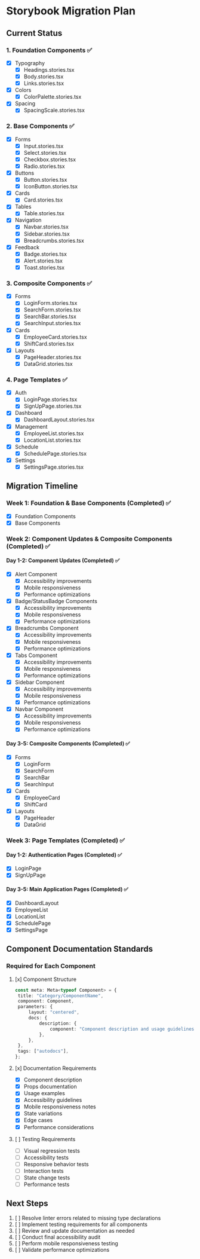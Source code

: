 # Storybook Migration Plan

## Current Status

### 1. Foundation Components ✅

- [x] Typography
  - [x] Headings.stories.tsx
  - [x] Body.stories.tsx
  - [x] Links.stories.tsx
- [x] Colors
  - [x] ColorPalette.stories.tsx
- [x] Spacing
  - [x] SpacingScale.stories.tsx

### 2. Base Components ✅

- [x] Forms
  - [x] Input.stories.tsx
  - [x] Select.stories.tsx
  - [x] Checkbox.stories.tsx
  - [x] Radio.stories.tsx
- [x] Buttons
  - [x] Button.stories.tsx
  - [x] IconButton.stories.tsx
- [x] Cards
  - [x] Card.stories.tsx
- [x] Tables
  - [x] Table.stories.tsx
- [x] Navigation
  - [x] Navbar.stories.tsx
  - [x] Sidebar.stories.tsx
  - [x] Breadcrumbs.stories.tsx
- [x] Feedback
  - [x] Badge.stories.tsx
  - [x] Alert.stories.tsx
  - [x] Toast.stories.tsx

### 3. Composite Components ✅

- [x] Forms
  - [x] LoginForm.stories.tsx
  - [x] SearchForm.stories.tsx
  - [x] SearchBar.stories.tsx
  - [x] SearchInput.stories.tsx
- [x] Cards
  - [x] EmployeeCard.stories.tsx
  - [x] ShiftCard.stories.tsx
- [x] Layouts
  - [x] PageHeader.stories.tsx
  - [x] DataGrid.stories.tsx

### 4. Page Templates ✅

- [x] Auth
  - [x] LoginPage.stories.tsx
  - [x] SignUpPage.stories.tsx
- [x] Dashboard
  - [x] DashboardLayout.stories.tsx
- [x] Management
  - [x] EmployeeList.stories.tsx
  - [x] LocationList.stories.tsx
- [x] Schedule
  - [x] SchedulePage.stories.tsx
- [x] Settings
  - [x] SettingsPage.stories.tsx

## Migration Timeline

### Week 1: Foundation & Base Components (Completed) ✅

- [x] Foundation Components
- [x] Base Components

### Week 2: Component Updates & Composite Components (Completed) ✅

#### Day 1-2: Component Updates (Completed) ✅

- [x] Alert Component
  - [x] Accessibility improvements
  - [x] Mobile responsiveness
  - [x] Performance optimizations
- [x] Badge/StatusBadge Components
  - [x] Accessibility improvements
  - [x] Mobile responsiveness
  - [x] Performance optimizations
- [x] Breadcrumbs Component
  - [x] Accessibility improvements
  - [x] Mobile responsiveness
  - [x] Performance optimizations
- [x] Tabs Component
  - [x] Accessibility improvements
  - [x] Mobile responsiveness
  - [x] Performance optimizations
- [x] Sidebar Component
  - [x] Accessibility improvements
  - [x] Mobile responsiveness
  - [x] Performance optimizations
- [x] Navbar Component
  - [x] Accessibility improvements
  - [x] Mobile responsiveness
  - [x] Performance optimizations

#### Day 3-5: Composite Components (Completed) ✅

- [x] Forms
  - [x] LoginForm
  - [x] SearchForm
  - [x] SearchBar
  - [x] SearchInput
- [x] Cards
  - [x] EmployeeCard
  - [x] ShiftCard
- [x] Layouts
  - [x] PageHeader
  - [x] DataGrid

### Week 3: Page Templates (Completed) ✅

#### Day 1-2: Authentication Pages (Completed) ✅

- [x] LoginPage
- [x] SignUpPage

#### Day 3-5: Main Application Pages (Completed) ✅

- [x] DashboardLayout
- [x] EmployeeList
- [x] LocationList
- [x] SchedulePage
- [x] SettingsPage

## Component Documentation Standards

### Required for Each Component

1. [x] Component Structure

   ```typescript
   const meta: Meta<typeof Component> = {
   	title: "Category/ComponentName",
   	component: Component,
   	parameters: {
   		layout: "centered",
   		docs: {
   			description: {
   				component: "Component description and usage guidelines",
   			},
   		},
   	},
   	tags: ["autodocs"],
   };
   ```

2. [x] Documentation Requirements

   - [x] Component description
   - [x] Props documentation
   - [x] Usage examples
   - [x] Accessibility guidelines
   - [x] Mobile responsiveness notes
   - [x] State variations
   - [x] Edge cases
   - [x] Performance considerations

3. [ ] Testing Requirements
   - [ ] Visual regression tests
   - [ ] Accessibility tests
   - [ ] Responsive behavior tests
   - [ ] Interaction tests
   - [ ] State change tests
   - [ ] Performance tests

## Next Steps

1. [ ] Resolve linter errors related to missing type declarations
2. [ ] Implement testing requirements for all components
3. [ ] Review and update documentation as needed
4. [ ] Conduct final accessibility audit
5. [ ] Perform mobile responsiveness testing
6. [ ] Validate performance optimizations
